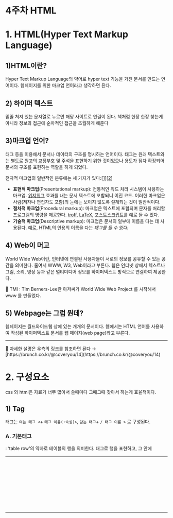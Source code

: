 # 4주차 HTML

# 1. HTML(Hyper Text Markup Language)

## 1)HTML이란?

Hyper Text Markup Language의 약어로 hyper text 기능을 가진 문서를 만드는 언어이다.
웹페이지를 위한 마크업 언어라고 생각하면 된다.

## 2) 하이퍼 텍스트

밑줄 쳐져 있는 문자열로 누르면 해당 사이트로 연결이 된다. 
책처럼 한장 한장 찾는게 아니라 정보의 접근에 순차적인 접근을 초월하게 해준다

## 3)마크업 언어?

태그 등을 이용해서 문서나 데이터의 구조를 명시하는 언어이다. 태그는 원래 텍스트와는 별도로 원고의 교정부호 및 주석을 표현하기 위한 것이었으나 용도가 점차 확장되어 문서의 구조를 표현하는 역할을 하게 되었다.

전자적 마크업의 일반적인 분류에는 세 가지가 있다:[[1]](https://ko.wikipedia.org/wiki/%EB%A7%88%ED%81%AC%EC%97%85_%EC%96%B8%EC%96%B4#cite_note-1)[[2]](https://ko.wikipedia.org/wiki/%EB%A7%88%ED%81%AC%EC%97%85_%EC%96%B8%EC%96%B4#cite_note-2)

- **표현적 마크업**(Presentational markup): 전통적인 워드 처리 시스템이 사용하는 마크업. [위지위그](https://ko.wikipedia.org/wiki/%EC%9C%84%EC%A7%80%EC%9C%84%EA%B7%B8) 효과를 내는 문서 텍스트에 포함되니 이진 코드. 이러한 마크업은 사람(저자나 편집자도 포함)의 눈에는 보이지 않도록 설계되는 것이 일반적이다.
- **절차적 마크업**(Procedural markup): 마크업은 텍스트에 포함되며 문자를 처리할 프로그램의 명령을 제공한다. [troff](https://ko.wikipedia.org/w/index.php?title=Troff&action=edit&redlink=1), [LaTeX](https://ko.wikipedia.org/wiki/LaTeX), [포스트스크립트](https://ko.wikipedia.org/wiki/%ED%8F%AC%EC%8A%A4%ED%8A%B8%EC%8A%A4%ED%81%AC%EB%A6%BD%ED%8A%B8)를 예로 들 수 있다.
- **기술적 마크업**(Descriptive markup): 마크업은 문서의 일부에 이름을 다는 데 사용된다. 예로, HTML의 인용의 이름을 다는 <cite> 태그를 들 수 있다.

## 4) Web이 머고

World Wide Web이란, 인터넷에 연결된 사용자들이 서로의 정보를 공유할 수 있는 공간을 의미한다.
줄여서 WWW, W3, Web이라고 부른다. 웹은 인터넷 상에서 텍스트나 그림, 소리, 영상 등과 같은 멀티미디어 정보를 하이퍼텍스트 방식으로 연결하여 제공한다.

<aside>
📌 TMI : Tim Berners-Lee란 아저씨가 World Wide Web Project 를 시작해서 www 를 만들었다.

</aside>

## 5) Webpage는 그럼 뭔데?

웹페이지는 월드와이드웹 상에 있는 개개의 문서이다. 웹에서는 HTML 언어를 사용하여 작성된 하이퍼텍스트 문서를 웹 페이지(web page)라고 부른다.

---

<aside>
📌 자세한 설명은 우측의 링크를 참조하면 된다 → [https://brunch.co.kr/@coveryou/14](https://brunch.co.kr/@coveryou/14)

</aside>

# 2. 구성요소

css 와 html은 자료가 너무 많아서 쓸때마다 그때그때 찾아서 하는게 효율적이다.

## 1) Tag

태그는 `여는 태그 <`+ `태그 이름(+속성)>`,  `닫는 태그`+ `/ 태그 이름 >` 로 구성된다.

### A. 기본태그

| <html> |  | HTML 문서의 시작과 끝을 나타내는 태그 |
| --- | --- | --- |
| <head> |  | HTML 문서에 필요한 여러 정보를 표시하는 메타 컨테이너 |
|  | <title> | 브라우저 상단 타이틀 정의 |
|  | <meta> | 언어설정, 브라우저 호환성설정 및 모바일 화면설정과 SEO
(Search Engine Optimization) 정보를 제공 |
|  | <body> | • HTML의 메인 콘텐츠 영역을 정의하는 태그로 필수 요소임. 모든 콘텐츠는 <body></body> 사이에 위치해야 함. |
|  |  | JavaScript 및 CSS 코드를 직접 작성하거나 외부 파일 import or URL link |

> `<body>`를 구성하는 여러 태그들은 각각 사용 목적에 따라 필요한 태그를 선택해 콘텐츠를 제작 하면 됩니다. 다만 이들 태그들은 다음과 같이 블럭 혹은 인라인 특성을 가지고 있으므로 화면에 여러 태그를 함께 배치할 때 이러한 부분을 고려해야 합니다.
> 

<aside>
📌 **블럭(Block) 태그**

블럭은 태그 구성요소들이 라인 전체를 차지해서 한줄에 여러 요소가 위치하지 못하는 태그를 말합니다.

- `<div>`,`<ol>,<li>`,`<h1>~<h6`>등의 태그가 대표적임
- 예를들어 `<h1>Hello</h1>world` 라고 작성했을때 world 는 다음줄에 표시됨.
</aside>

<aside>
📌 **인라인(Inline) 태그**

인라인은 태그 구성요소들이 나란히 배치될 수 있는 태그를 말합니다.

- `<span>`,`<a>`,`<img>`등의 태그가 대표적임.
- 예를들어 `사진1: <img src="1.jpg">` 과 같이 했을때 텍스트와 사진이 나란히 배치됨.
</aside>

### B. 제목 태그

- 컨텐츠의 제목을 표시할때 쓰는 태그. 문자의 크기 뿐만 아니라 문서 구조를 표현하기 위해 사용.
- 검색엔진이 검색을 할때 용이하다.

`<h>` 태그는 `heading` 이라고 하며 `<h1> ~ <h6>`까지 있는데, 숫자들은 제목의 레벨을 나타내고,
`<h1>`이 가장 높은 레벨로 크기가 가장 크며 `<h6>`이 가장 낮은 레벨로 크기가 가장 작다.

```html
<h1>This is heading 1</h1>
<h2>This is heading 2</h2>
<h3>This is heading 3</h3>
<h4>This is heading 4</h4>
<h5>This is heading 5</h5>
<h6>This is heading 6</h6>
```

### C. 문단 태그

`<p>`태그는 `paragraph`로 문단을 구분하기 위해 사용한다. HTML에서는 연속된 공백이나 줄 바꿈은 하나의 공백으로 처리하기 때문에 문단 구분 시 `<p>`태그를, 줄 바꿈시 `<br>`태그를 이용한다.

```html
<p>This is a paragraph.</p>
```

`<br>`태그는 닫는 태그가 없습니다. xml 규격으로 html을 표현하는 xhtml 시스템에서는 `</br>`과 같이 xml 규격에 따라 사용 할 수 있다. 
문단 구분을 위해 `<br>` 태그를 연속으로 사용하는 것 보다 `<p>`태그를 사용하는 것이 좋다.

```html
<p> To break lines <br> in a text, <br> use the br element. </p> 
```

HTML 소스 에서는 기본적으로 하나의 공백만 인식이 되고 줄바꿈의 경우에도 별도의 태그를 사용하지 않으면 한줄로 보이게 된다. 따라서, 여러 개의 공백을 넣으려면 `&npsp;`를 사용해야 한다.

```html
Hello **&nbsp;** **&nbsp;** **&nbsp;** World   -> Hello     World
```

소스에 작성한 그대로를 화면에 출력하려면 `pre` 태그를 활용하면 된다.

```html
<pre>
Hello
  World           !!!
</pre>
```

### D. 형식태그

형식 지정 태그들은 텍스트에 의미와 함께 효과를 부여한다.

| <i> | 이탤릭으로 텍스트를 기울임 |
| --- | --- |
| <b> | 굵은 글자 |
| <tt> | 타자기 글자 모양 |
| <u> | 밑줄 |
| <strong> | 강조 텍스트 - b 태그와 결과 동일 |
| <sub> | 아래첨자 |
| <sup> | 윗첨자 |
| <em> | 강조된 텍스트 - i 태그와 결과 동일 |
| <del> | 텍스트 취소선 |
| <mark> | 형광펜 형태의 하이라이트 표현 |
- `<b>`는 텍스트가 중요하지 않지만 단순 진하게 표시할 때, `<strong>`은 의미적으로 중요한 텍스트를 표시할 때 사용한다.
- `<i>`는 단순하게 이탤릭체로 표시할 때, `<em>`은 특정 텍스트에 이탤릭체로 강조된 의미를 표현 할 때 사용한다.

### E. 목록태그

목록 태그는 최신 HTML5 문서 작성에 있어 매우 중요한 태그중 하나이다. 카페나 블로그의 포스트 목록, 쇼핑몰의 상품 목록, 뉴스기사 목록 등 많은 웹 콘텐츠가 목록의 형태를 취하고 있기 때문에 이들을 표현하기 위한 목록태그는 레이아웃 지정을 위해 사용하는 `<div>` 와 함께 가장 많이 사용되는 태그중 하나다.

목록을 만들기 위해서는 기본적으로 `<ul>` 또는 `<ol>` 태그를 사용하며, 각각의 목록 아이템들은 `<li>`태그를 사용한다. 단순한 리스트 나열 뿐 아니라 메뉴를 만들 때에도 사용한다.

- `<ol>` Ordered List 로 번호를 메기는 순서가 있는 목록을 만든다.
- `<ul>` Unordered List로 순서없이 모양으로 목록을 만든다.

```html
<ul>
  <li>Listenelement 1</li>
  <li>Listenelement 2</li>
  <li>Listenelement 3</li>
</ul>
```

**결과**

- Listenelement 1
- Listenelement 2
- Listenelement 3

```html
<ol>
  <li>Listenelement 1</li>
  <li>Listenelement 2</li>
  <li>Listenelement 3</li>
</ol>
```

**결과**

1. Listenelement 1
2. Listenelement 2
3. Listenelement 3

### E. 하이퍼 링크

하이퍼링크는 웹의 대표적인 특징으로 `<a>`(Anchor)태그를 사용해 만들수 있다. `href`속성을 사용해 이동할 콘텐츠의 주소를 기술하면 된다. 이동할 콘텐츠는 html 파일이나 이미지 혹은 .hwp, .pdf 등 모든 파일이 될 수 있으며 URL을 이용해 서버의 콘텐츠를 지정하거나 프로그램을 호출하는 것도 가능하다.

다른 서버 컨텐츠로 이동하는 것이라면 href 에 `http://` 로 시작하는 URL이 들어가야 합니다.

```html
<a href="이동할 콘텐츠" title="말풍선 도움말" target="브라우저 윈도우 옵션">링크 텍스트</a>
```

`href` 에 들어가는 이동할 콘텐츠의 위치는 상대경로와 절대경로로 표현할 수 있다. 내 컴퓨터가 아니라 html 을 서비스하고 있는 웹서버 컴퓨터에서 콘텐츠간의 위치 이므로 개념을 잘 이해해야 한다.

**상대경로와 절대경로**

- 절대경로 : 고유한 경로로 root(/)로부터 시작되는 위치로 지정하는 방법.
예)/home/contents/img/1.jpg
- 상대경로 : HTML 문서를 기준으로 경로를 지정하는 방법.  
예) img/1.jpg, ../contents/img/1.jpg
- 내 컴퓨터의 컨텐로 연결하기 위해 `c:\user\Document\Desktop\hello.html`과 같이 로컬 컴퓨터의 
절대 경로를 사용해서는 안됨.

**target 속성 값**

- `_blank` : 새로운 웹 브라우저 창으로 오픈.
- `_self`   : 현재 웹 브라우저 창으로 오픈. (기본값)
- `_parent`: 부모 웹 브라우저 창으로 오픈.
- `_top`     : 웹 브라우저 전체 영역에 오픈.

**책갈피 구현**

- `<a>`태그를 이용해 같은 문서 내에서 특정 위치로 이동하는 책갈피 기능을 구현할 수 있음.
- `<p>`태그의 `name`속성이나 `id`속성을 이용해 문서 내 이동위치를 지정하고 하이퍼링크에 `href=#name(id)` 과 같이 이동할 위치를 지정함.

```html
메뉴 
<a href="#m1">5.HTML이란 무엇인가?</a>
......
<p id="m1"></p>
<h3>5.HTML이란 무엇인가?</h3>
```

**이미지 링크**

텍스트가 아닌 이미지를 링크로 사용할 수도 있습니다. 이 경우 `<a><img></a>` 형식으로 사용하면 된다.

```html
<a href=“http://www.gachon.ac.kr”>
  <img src=“gachonlogo.jpg” alt=“gachon_logo”>
</a>
```

## 2) Attribute

`속성 이름` + `=` + `속성 값(value)`

<aside>
📌 1. 요소 이름 or 이전 attribute 와 한 칸의 공백
2. attribute name 뒤 =
3. attribute value는 인용부호 “”로 감싸기

</aside>

## 3) 내용

그냥 텍스트

## 4) Element(요소)

`여는 태그` + `내용` + `닫는 태그`

## 5) 문단

```html
<p> </p>
<br/> <!--줄바꿈!-->
```

> 열면 닫아야한다. 물론 한줄짜리도 있다.
> 

# 3. HTML document의 구성요소

## 1)< !DOCTYPE html>

맨 위에 Document 타입을 적어준다. 이 document는 HTML로 쓰여졌다는 뜻이다.

## 2)<html>…</html>

root element라고도 불리는 전체 페이지의 모든 content를 감싸는 element

## 3)<head>…</head>

page’s viewer에게 보이고 싶지 않은 모든걸 넣는 container, seo(검색 엔진 최적화)에서 중요한 역할을 한다.
meta-data(데이터를 설명하는 데이터), description, keywords, CSS, character set 등을 넣는다.

head에 적은것은 타이틀 외에는 안나온다. 근데 왜 필요할까? 
컴퓨터나 프로그래머에게 주는 정보가 저장되어있다(**인코딩 정보).**
메타정보가 저장되어잇다.

<aside>
📌 서치 엔진은 head부터 뜯어보기 때문에 head tag에 다양한 정보를 넣어주면 검색이 잘 된다.

</aside>

## 4)<meta charset = “utf-8”>

문자 인코딩 정보를 표현한다.

## 5)<title>…</title>

브라우저 탭에서 보이는 페이지의 제목

## 6)<body>…</body>

우리가 실제로 보는 부분이다. 웹사이트에 렌더링할 정보이다.
page’s viewer에게 보이고 싶은 모든 걸 넣는 container.

# 소소한 팁

- 크롬에서 F12를 누르면 개발자 도구가 뜬다. 이를 통해 페이지가 이쁠때 element(요소)를 보면 
css, html 코드를 훔쳐볼 수 있다.
- 개발자 도구 창에서 아래의 이미지를 클릭하면 편하게 요소들을 시각적으로 확인할 수 있다.

![스크린샷 2023-04-04 오후 6.51.58.png](https://s3-us-west-2.amazonaws.com/secure.notion-static.com/e11bd7ef-403d-467a-8d8f-315cb3eac50c/%E1%84%89%E1%85%B3%E1%84%8F%E1%85%B3%E1%84%85%E1%85%B5%E1%86%AB%E1%84%89%E1%85%A3%E1%86%BA_2023-04-04_%E1%84%8B%E1%85%A9%E1%84%92%E1%85%AE_6.51.58.png)

# REFERENCE

1. [Web이란?](http://www.tcpschool.com/webbasic/www)
2. [마크업 언어란?](https://ko.wikipedia.org/wiki/%EB%A7%88%ED%81%AC%EC%97%85_%EC%96%B8%EC%96%B4)
3. [태그 관련](https://dinfree.com/lecture/frontend/121_html_2.html)


# 4주차 실습

# 1. HTML 기본 설정

## 1. 기본 양식 세팅하기

![스크린샷 2023-04-06 오후 2.02.06.png](https://s3-us-west-2.amazonaws.com/secure.notion-static.com/4c1ee49b-7f7a-4534-ae60-adc4358222ca/%E1%84%89%E1%85%B3%E1%84%8F%E1%85%B3%E1%84%85%E1%85%B5%E1%86%AB%E1%84%89%E1%85%A3%E1%86%BA_2023-04-06_%E1%84%8B%E1%85%A9%E1%84%92%E1%85%AE_2.02.06.png)

> vscode에 들어가서 !를 입력하고 ENTER를 입력하면 기본 양식이 자동으로 생성된다.
> 

![스크린샷 2023-04-06 오후 2.03.17.png](https://s3-us-west-2.amazonaws.com/secure.notion-static.com/f86594a0-950b-44ad-9bea-10a71f8dd8d8/%E1%84%89%E1%85%B3%E1%84%8F%E1%85%B3%E1%84%85%E1%85%B5%E1%86%AB%E1%84%89%E1%85%A3%E1%86%BA_2023-04-06_%E1%84%8B%E1%85%A9%E1%84%92%E1%85%AE_2.03.17.png)

# 2. 빙고 만들기

## 1) 주제 작성하기

뭐가 빙고하기에 좋을까 고민하다 훈련소에서 할거 없어서 했던 롤 챔피언 빙고를 하기로 마음 먹었다.

```html
<h1>방병훈 롤 챔피언 빙고</h1>
```

제목 태그를 활용해서 제목을 표시하고 자동으로 강조도 했다.

## 2) 목록 항목 작성하기

```html
<p>
    롤 챔피언을 주제로 만든 빙고입니다.<br>
    <ul>
        <li>가장 선호하는 챔피언을 하이라이트 해봅시다.</li>
        <li>가장 싫어하는 챔피언을 볼드체와 밑줄로 강조해봅시다.</li>
    </ul>
```

일단 텍스트를 출력하기 위해 `<p>`태그로 문단을 열었다. 그 아래에 주제를 적고 목록 항목을 적기 위해서
목록 태그를 활용했다. `<li>`태그로 점 표시를 구현했다.

## 3) 테이블 만들기

`<table>` 태그는 HTML 문서에서 표를 만드는 태그입니다.행과 열을 표현하기 위해 `<tr>`, `<td>`등의 태그와 함께 작성하게 됩니다.

예전에는 웹 페이지의 레이아웃을 구성할 때, `<table>` 태그를 이용하여 많이 구성하였는데 적당한 사용 방법이 아니므로레이아웃 구성시에는 [<div> 태그](https://ofcourse.kr/html-course/div-%ED%83%9C%EA%B7%B8)와 *CSS*를 이용 해 주세요.

- `<tr>` 태그는 표의 행을 나타냅니다.
- `<td>` 태그는 표의 열을 나타내며, `<tr>` 태그 하위에 위치합니다.

```html
<table>
    <tr>
        <td><mark>리신</mark></td>
        <td>자르반</td>
        <td><b><u>티모</u></b></td>
    </tr>
    <tr>
        <td>야스오</td>
        <td>앨리스</td>
        <td>조이</td>
    </tr>
    <tr>
        <td>잭스</td>
        <td>말파이트</td>
        <td>블리츠크랭크</td>
    </tr>        
</table>
```

## 4)테이블에 디테일 추가하기

### 1. 표의 테두리 설정하기

```html
<style>
    table {
        border: 1px solid #444444
    }
</style>
```

`<head>`하위에 존재하는 `<style>` 에서 table{ } 안에 border attribute를 통해서 테두리를 설정할 수 있다.

border 뒤에는 테두리 두께, 테두리 스타일, 테두리 색깔이 온다.(각각 1px, solid, #444444)

### 2. 테두리 두개의 실선으로 만들기

```html
<style>
    table {
        border: 1px solid #444444
    }
    th, td {
        border: 1px solid #444444;
    }
</style>
```

th, td { } 안에 border attribute를 추가해서 테두리를 다시 설정할 수 있다. 기존에는 그냥 표 외곽에만 선이 
있었다면, th, td 속성을 추가해서 테이블 열과 행 사이에 선을 만들 수 있다. **사실 <th>는 필요 없다.**

<aside>
📌 <tr> : ‘table row’의 약자로 테이블의 행을 의미한다.
<th> : ‘table header’의 약자로 테이블의 타이틀을 의미한다.
<td> : ‘table data’의 약자로 테이블에 들어가는 데이터, 셀을 의미한다.
즉, 하나의 테이블 안에 <tr> 태그로 행을 표현하고, 그 안에 <td> 태그를 이용하여 데이터를 표현한다.

</aside>

### 3. 표와 셀의 크기 수정

표와 셀의 크기는 설정되어있지 않다. 따라서 크기를 직접 설정하려면 width 속성과 height 속성을 수정해야한다.

```html
<style>
    table {
        border: 1px solid #444444
    }
    th, td {
        border: 1px solid #444444;
    }
</style>
```

1. width 속성을 변경해서 가로 크기를 수정할 수 있다. 위의 코드처럼 %를 활용하거나 px을 직접 정할수있다.
가로로 꽉찬 표를 만들고 싶다면 `width : 100%`를 하면 된다.
2. height 속성을 변경해서 세로 크기를 수정할 수 있다. 수정 방법은 width와 마찬가지이다.

## 5) input 값을 받는 칸 구현하기

### 1. input 값을 받는 네모칸 구현

```html
<form>
    <br>이번 차례에 체크할 동물 : <input type = 'text' 
    value = '챔피언 이름을 입력하세요..' 
    name = 'name'/>
</form>
```

### 2. label 태그 적용

```html
<form>
   <br><label for = "inputChamp">이번 차례에 체크할 동물 :</label>
   <input type = 'text'
   id = 'inputChamp'
   value = '챔피언 이름을 입력하세요..' 
   name = 'name'/>
</form>
```

# Tag들의 자세한 속성

## 1. <table>

### border-style 속성

border-style 속성을 이용하면 테두리(border)를 다양한 모양으로 설정할 수 있습니다.

- dotted : 테두리를 점선으로 설정함.
- dashed : 테두리를 약간 긴 점선으로 설정함.
- solid : 테두리를 실선으로 설정함.
- double : 테두리를 이중 실선으로 설정함.
- groove : 테두리를 3차원인 입체적인 선으로 설정하며, border-color 속성값에 영향을 받음.
- ridge : 테두리를 3차원인 능선효과가 있는 선으로 설정하며, border-color 속성값에 영향을 받음.
- inset : 테두리를 3차원인 내지로 끼운 선으로 설정하며, border-color 속성값에 영향을 받음.
- outset : 테두리를 3차원인 외지로 끼운 선으로 설정하며, border-color 속성값에 영향을 받음.
- none : 테두리를 없앰.
- hidden : 테두리가 존재하기는 하지만 표현되지는 않음.
- 코드
    
    ```html
    <style>
    
        .dotted {border-style: dotted;}
    
        .dashed {border-style: dashed;}
    
        .solid {border-style: solid;}
    
        .double {border-style: double;}
    
        .groove {border-style: groove;}
    
        .ridge {border-style: ridge;}
    
        .inset {border-style: inset;}
    
        .outset {border-style: outset;}
    
        .none {border-style: none;}
    
        .hidden {border-style: hidden;}
    
        .mix {border-style: solid dashed dotted double;}
    
    </style>
    ```
    

### border-width 속성

border-width 속성은 테두리(border)의 두께를 설정한다.

px, em, cm 등과 같은 CSS 크기 단위를 이용하여 두께를 직접 설정할 수 있다.

또한, 미리 설정해 놓은 예약어인 thin, medium, thick을 사용하여 설정할 수도 있다.

- 코드
    
    ```html
    <style>
    
        .dottedA { border-style: dotted; border-width: 2px; }
    
        .dottedB { border-style: dotted; border-width: 5px; }
    
        .dashedA { border-style: dashed; border-width: thin; }
    
        .dashedB { border-style: dashed; border-width: thick; }
    
        .doubleA { border-style: double; border-width: 5px; }
    
        .doubleB { border-style: double; border-width: thick; }
    
        .mix { border-style: solid; border-width: 1px 2px 10px thick; }
    
    </style>
    ```
    

### border-color 속성

border-color 속성은 테두리(border)의 색상을 설정한다.

기본적인 color 속성값들뿐만 아니라 투명한 선을 나타내는 transparent 속성값을 사용할 수도 있다.

border-color 속성값이 설정되지 않으면 해당 요소의 color 속성값을 그대로 물려받는다.

- 코드
    
    <style>
    
    .red { border-color: red; }
    
    .green { border-color: rgb(**0,255,0**); }
    
    .blue { border-color: **#0000FF**; }
    
    .mix { border-color: red green blue maroon; }
    
    .color { color: teal; }
    
    </style>
    

## 2. <input>

input 태그는 사용자로부터 정보를 입력받기위해 사용한다. type attribute를 통해서 다양한 입력 양식을 
정할 수 있다. 

대표적인 속성으로는 

1. type : 입력 태그의 유형
2. value : 입력 태그의 초기값으로 사용자가 변경 가능하다.
3. name : 서버로 전달되는 이름.(사용자 임의 지정)

### 1. type

| hidden | 사용자에게 안보임 | text | 텍스트 입력 | search | 검색 상자 |
| --- | --- | --- | --- | --- | --- |
| tel | 전화번호 입력 | url | Url 주소 입력 | email | 이메일 입력 |
| password | 비밀번호 입력 | datetime | 국제 표준시 삽입 | date | 사용자 지역 연/월/일 삽입 |
| month | 사용자 지역 연/월 삽입 | week | 사용자 지역 연/주 삽입 | time | 사용자 지역 시/분/초 삽입 |
| number | 숫자 조절 화살표 | range | 숫자 조절 슬라이드 막대 | color | 색상표 삽입 |
| checkbox | 체크박스 삽입 | radio | 라디오 버튼 삽입 | file | 파일 첨부 버튼 |
| submit | 서버 전송 버튼 | reset | 리셋 버튼 삽입 | button | 버튼 삽입 |

### 2. value

value 속성은 <input> 요소의 type 속성값에 따라 다른 용도로 사용된다.

- “button”, “reset”, “submit” : 버튼 내의 텍스트를 정의함.
- “hidden”, “password”, “text” : 입력 필드의 초깃값을 정의함.
- “checkbox”, “image”, “radio” : 해당 입력 필드를 선택 시 서버로 제출되는 값을 정의함.
- 또한, <input> 요소의 type 속성값이 “file”인 경우에는 value 속성을 사용할 수 없다.

### 3. name

<input> 태그의 name 속성은 <input> 요소의 이름을 명시한다.

name 속성은 폼(form)이 제출된 후 서버에서 폼 데이터(form data)를 참조하기 위해 사용되거나, 자바스크립트에서 요소를 참조하기 위해 사용된다.

<aside>
📌 자세한 속성을 알고싶다면 하단의 링크를 참조하기 바란다 
→ [http://www.tcpschool.com/html-tags/input](http://www.tcpschool.com/html-tags/input)

</aside>

## 3. <label>

이러한 <label> 요소는 브라우저에 의해 일반적인 텍스트로 랜더링되지만, 사용자가 마우스로 해당 텍스트를 클릭할 경우 <label> 요소와 연결된 요소를 곧바로 선택할 수 있어 사용자의 편의성을 높일 수 있다.

- label은 폼의 양식에 이름 붙이는 태그이다.
- 주요 속성은 for이다. label의 for의 값과 양식의 id의 값이 같으면 연결된다.
- label을 클릭하면, 연결된 양식에 입력할 수 있도록 하거나, 체크를 하거나, 체크를 해제한다.

# REFERENCE

1. [<table> 태그](https://ofcourse.kr/html-course/table-%ED%83%9C%EA%B7%B8)
2. [border attribute](https://ofcourse.kr/css-course/border-%EC%86%8D%EC%84%B1)
3. [표 크기 수정하기](https://www.codingfactory.net/10501)
4. [표 테두리 설정하기](https://www.codingfactory.net/10510)
5. [테이블 자세한 속성](http://www.tcpschool.com/css/css_boxmodel_borders)
6. [input 태그의 속성](https://yangbari.tistory.com/28)
[type attribute](https://alvine.tistory.com/161)
[value attribute](http://www.tcpschool.com/html-tag-attrs/input-value)
[name attribute](http://www.tcpschool.com/html-tag-attrs/input-name)
7. [<label> 태그](http://www.tcpschool.com/html-tags/label)
[<label> 태그2](https://abcdqbbq.tistory.com/63)